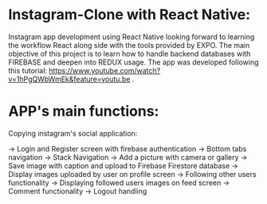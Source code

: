 # Instagram-Clone with React Native:

Instagram app development using React Native looking forward to learning the workflow React along side with the tools provided by EXPO. The main objective of this project is to learn how to handle backend databases with FIREBASE and deepen into REDUX usage. The app was developed following this tutorial: https://www.youtube.com/watch?v=1hPgQWbWmEk&feature=youtu.be .

# APP's main functions:

Copying instagram's social application:

-> Login and Register screen with firebase authentication
-> Bottom tabs navigation
-> Stack Navigation
-> Add a picture with camera or gallery
-> Save image with caption and upload to Firebase Firestore database
-> Display images uploaded by user on profile screen
-> Following other users functionality
-> Displaying followed users images on feed screen
-> Comment functionality
-> Logout handling
